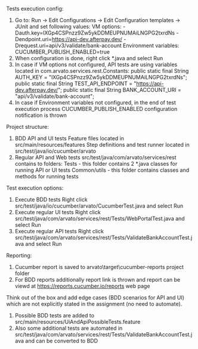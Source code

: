Tests execution config:

1. Go to: Run -> Edit Configurations -> Edit Configuration templates -> JUnit
   and set following values:
   VM options: -Dauth.key=lXGp4CSPnzz9Zw5ykDDMEUPNUMAiLNGPG2txrdNs 
               -Dendpoint.uri=https://api-dev.afterpay.dev/ 
               -Drequest.uri=api/v3/validate/bank-account
   Environment variables: CUCUMBER_PUBLISH_ENABLED=true
2. When configuration is done, right click *.java and select Run
3. In case if VM options not configured, API tests are using variables 
   located in com.arvato.services.rest.Constants:
   public static final String AUTH_KEY = "lXGp4CSPnzz9Zw5ykDDMEUPNUMAiLNGPG2txrdNs";
   public static final String TEST_API_ENDPOINT = "https://api-dev.afterpay.dev/";
   public static final String BANK_ACCOUNT_URI = "api/v3/validate/bank-account";
4. In case if Environment variables not configured, in the end of test execution process 
   CUCUMBER_PUBLISH_ENABLED configuration notification is thrown

Project structure:
1. BDD API and UI tests
   Feature files located in src/main/resources/features 
   Step definitions and test runner located in src/test/java/io/cucumber/arvato
2. Regular API and Web tests
   src/test/java/com/arvato/services/rest contains to folders: 
   Tests - this folder contains 2 *.java classes for running API or UI tests
   Common/utils - this folder contains classes and methods for running tests

Test execution options:
1. Execute BDD tests
   Right click src/test/java/io/cucumber/arvato/CucumberTest.java and select Run
2. Execute regular UI tests 
   Right click src/test/java/com/arvato/services/rest/Tests/WebPortalTest.java and select Run
3. Execute regular API tests
   Right click src/test/java/com/arvato/services/rest/Tests/ValidateBankAccountTest.java and select Run

Reporting:
1. Cucumber report is saved to arvato\target\cucumber-reports project folder
2. For BDD reports additionally report link is thrown and report can be viewd at 
   https://reports.cucumber.io/reports web page

Think out of the box and add edge cases (BDD scenarios for API and UI) 
which are not explicitly stated in the assignment (no need to automate).
1. Possible BDD tests are added to src/main/resources/UiAndApiPossibleTests.feature
2. Also some additional tests are automated in src/test/java/com/arvato/services/rest/Tests/ValidateBankAccountTest.java 
   and can be converted to BDD